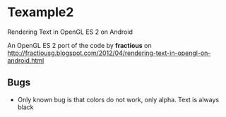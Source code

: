 Texample2
=========

Rendering Text in OpenGL ES 2 on Android

An OpenGL ES 2 port of the code by **fractious** on http://fractiousg.blogspot.com/2012/04/rendering-text-in-opengl-on-android.html

Bugs
----
  * Only known bug is that colors do not work, only alpha. Text is always black

